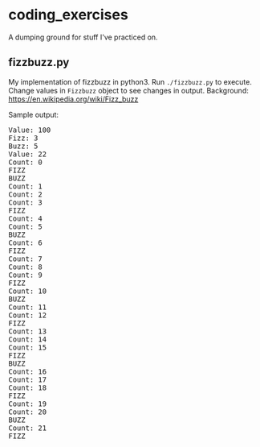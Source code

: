 # coding_exercises
A dumping ground for stuff I've practiced on.

## fizzbuzz.py
My implementation of fizzbuzz in python3. Run `./fizzbuzz.py` to execute. Change values in `Fizzbuzz` object to see changes in output.
Background: https://en.wikipedia.org/wiki/Fizz_buzz

Sample output:
<pre>
Value: 100
Fizz: 3
Buzz: 5
Value: 22
Count: 0
FIZZ
BUZZ
Count: 1
Count: 2
Count: 3
FIZZ
Count: 4
Count: 5
BUZZ
Count: 6
FIZZ
Count: 7
Count: 8
Count: 9
FIZZ
Count: 10
BUZZ
Count: 11
Count: 12
FIZZ
Count: 13
Count: 14
Count: 15
FIZZ
BUZZ
Count: 16
Count: 17
Count: 18
FIZZ
Count: 19
Count: 20
BUZZ
Count: 21
FIZZ

</pre>


